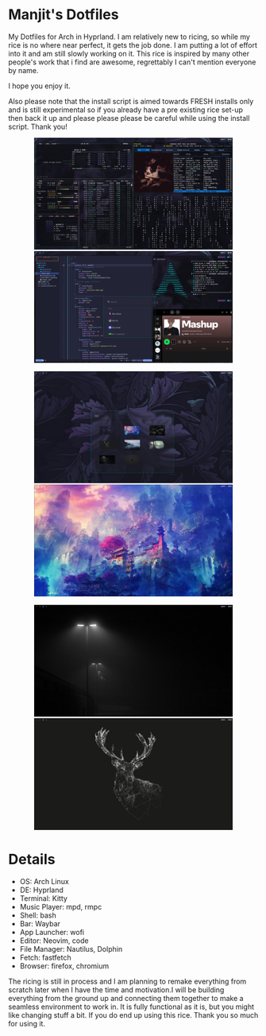 # Manjit's Dotfiles

My Dotfiles for Arch in Hyprland. I am relatively new to ricing, so while my rice is no where near perfect, it gets the job done. I am putting a lot of effort into it and am still slowly working on it. This rice is inspired by many other people's work that i find are awesome, regrettably I can't mention everyone by name.

I hope you enjoy it.

Also please note that the install script is aimed towards FRESH installs only and is still experimental so if you already have a pre existing rice set-up then back it up and please please please be careful while using the install script. Thank you! 

<p align="center">
  <img src="assets/1.png" width="400" />
  <img src="assets/2.png" width="400" />
</p>
<p align="center">
  <img src="assets/3.png" width="400" />
  <img src="assets/4.png" width="400" />
</p>
<p align="center">
  <img src="assets/5.png" width="400" />
  <img src="assets/6.png" width="400" />
</p>

# Details

- OS: Arch Linux
- DE: Hyprland
- Terminal: Kitty
- Music Player: mpd, rmpc
- Shell: bash
- Bar: Waybar
- App Launcher: wofi
- Editor: Neovim, code
- File Manager: Nautilus, Dolphin
- Fetch: fastfetch
- Browser: firefox, chromium


The ricing is still in process and I am planning to remake everything from scratch later when I have the time and motivation.I will be building everything from the ground up and connecting them together to make a seamless environment to work in. It is fully functional as it is, but you might like changing stuff a bit. If you do end up using this rice. Thank you so much for using it.

